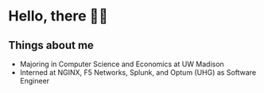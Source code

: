 # Hello, there 👋👋

## Things about me
 - Majoring in Computer Science and Economics at UW Madison
 - Interned at NGINX, F5 Networks, Splunk, and Optum (UHG) as Software Engineer



 
<!--
**sarthyparty/sarthyparty** is a ✨ _special_ ✨ repository because its `README.md` (this file) appears on your GitHub profile.

Here are some ideas to get you started:

- 🔭 I’m currently working on ...
- 🌱 I’m currently learning ...
- 👯 I’m looking to collaborate on ...
- 🤔 I’m looking for help with ...
- 💬 Ask me about ...
- 📫 How to reach me: ...
- 😄 Pronouns: ...
- ⚡ Fun fact: ...
-->
